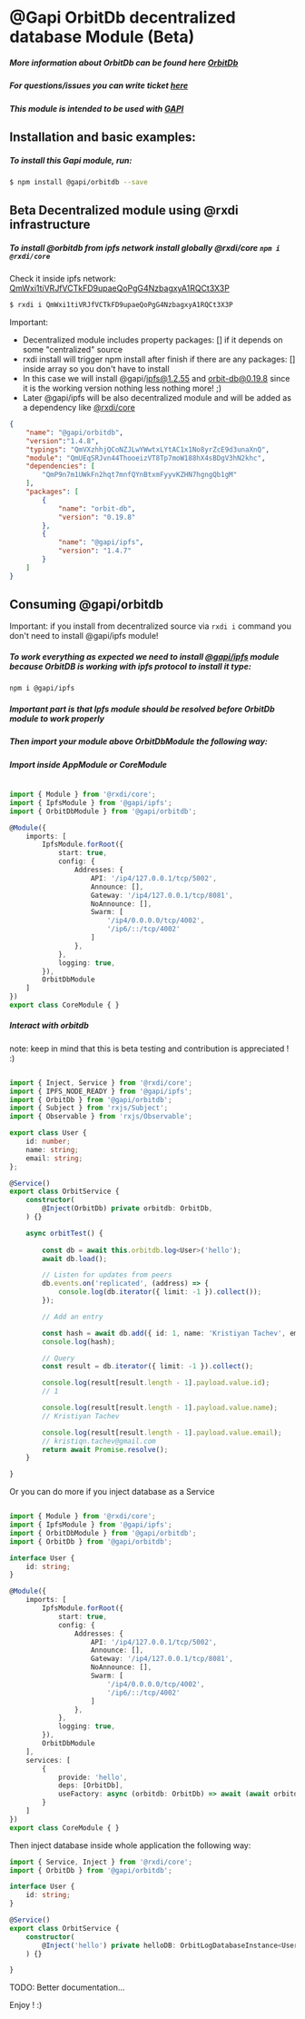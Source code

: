 # @Gapi OrbitDb decentralized database Module (Beta)

##### More information about OrbitDb can be found here [OrbitDb](https://github.com/orbitdb/orbit-db)
##### For questions/issues you can write ticket [here](http://gitlab.youvolio.com/gapi/gapi-orbitdb/issues)
##### This module is intended to be used with [GAPI](https://github.com/Stradivario/gapi)

## Installation and basic examples:
##### To install this Gapi module, run:

```bash
$ npm install @gapi/orbitdb --save
```

## Beta Decentralized module using @rxdi infrastructure

##### To install @orbitdb from ipfs network install globally @rxdi/core `npm i @rxdi/core`
Check it inside ipfs network: [QmWxi1tiVRJfVCTkFD9upaeQoPgG4NzbagxyA1RQCt3X3P](http://ipfs.io/ipfs/QmWxi1tiVRJfVCTkFD9upaeQoPgG4NzbagxyA1RQCt3X3P)

```bash
$ rxdi i QmWxi1tiVRJfVCTkFD9upaeQoPgG4NzbagxyA1RQCt3X3P
```

Important: 
- Decentralized module includes property packages: [] if it depends on some "centralized" source
- rxdi install will trigger npm install after finish if there are any packages: [] inside array so you don't have to install
- In this case we will install @gapi/ipfs@1.2.55 and orbit-db@0.19.8 since it is the working version nothing less nothing more! ;)
- Later @gapi/ipfs will be also decentralized module and will be added as a dependency like [@rxdi/core](http://ipfs.io/ipfs/QmP9n7m1UWkFn2hqt7mnfQYnBtxmFyyvKZHN7hgngQb1gM) 

```json
{
    "name": "@gapi/orbitdb",
    "version":"1.4.8",
    "typings": "QmVXzhhjQCoNZJLwYWwtxLYtAC1x1No8yrZcE9d3unaXnQ",
    "module": "QmUEqSRJvn44ThooeizVT8Tp7moW188hX4sBDgV3hN2khc",
    "dependencies": [
        "QmP9n7m1UWkFn2hqt7mnfQYnBtxmFyyvKZHN7hgngQb1gM"
    ],
    "packages": [
        {
            "name": "orbit-db",
            "version": "0.19.8"
        },
        {
            "name": "@gapi/ipfs",
            "version": "1.4.7"
        }
    ]
}
```

## Consuming @gapi/orbitdb

Important: if you install from decentralized source via `rxdi i` command you don't need to install @gapi/ipfs module!

##### To work everything as expected we need to install [@gapi/ipfs](https://github.com/Stradivario/gapi-ipfs) module because OrbitDB is working with ipfs protocol to install it type:

```bash
npm i @gapi/ipfs
```
##### Important part is that Ipfs module should be resolved before OrbitDb module to work properly

##### Then import your module above OrbitDbModule the following way:

##### Import inside AppModule or CoreModule

```typescript

import { Module } from '@rxdi/core';
import { IpfsModule } from '@gapi/ipfs';
import { OrbitDbModule } from '@gapi/orbitdb';

@Module({
    imports: [
        IpfsModule.forRoot({
            start: true,
            config: {
                Addresses: {
                    API: '/ip4/127.0.0.1/tcp/5002',
                    Announce: [],
                    Gateway: '/ip4/127.0.0.1/tcp/8081',
                    NoAnnounce: [],
                    Swarm: [
                        '/ip4/0.0.0.0/tcp/4002',
                        '/ip6/::/tcp/4002'
                    ]
                },
            },
            logging: true,
        }),
        OrbitDbModule
    ]
})
export class CoreModule { }

```

##### Interact with orbitdb

note: keep in mind that this is beta testing and contribution is appreciated ! :)

```typescript

import { Inject, Service } from '@rxdi/core';
import { IPFS_NODE_READY } from '@gapi/ipfs';
import { OrbitDb } from '@gapi/orbitdb';
import { Subject } from 'rxjs/Subject';
import { Observable } from 'rxjs/Observable';

export class User {
    id: number;
    name: string;
    email: string;
};

@Service()
export class OrbitService {
    constructor(
        @Inject(OrbitDb) private orbitdb: OrbitDb,
    ) {}

    async orbitTest() {
        
        const db = await this.orbitdb.log<User>('hello');
        await db.load();

        // Listen for updates from peers
        db.events.on('replicated', (address) => {
            console.log(db.iterator({ limit: -1 }).collect());
        });

        // Add an entry

        const hash = await db.add({ id: 1, name: 'Kristiyan Tachev', email: 'kristiqn.tachev@gmail.com' });
        console.log(hash);

        // Query
        const result = db.iterator({ limit: -1 }).collect();

        console.log(result[result.length - 1].payload.value.id);
        // 1

        console.log(result[result.length - 1].payload.value.name);
        // Kristiyan Tachev

        console.log(result[result.length - 1].payload.value.email);
        // kristiqn.tachev@gmail.com
        return await Promise.resolve();
    }

}

```


Or you can do more if you inject database as a Service


```typescript

import { Module } from '@rxdi/core';
import { IpfsModule } from '@gapi/ipfs';
import { OrbitDbModule } from '@gapi/orbitdb';
import { OrbitDb } from '@gapi/orbitdb';

interface User {
    id: string;
}

@Module({
    imports: [
        IpfsModule.forRoot({
            start: true,
            config: {
                Addresses: {
                    API: '/ip4/127.0.0.1/tcp/5002',
                    Announce: [],
                    Gateway: '/ip4/127.0.0.1/tcp/8081',
                    NoAnnounce: [],
                    Swarm: [
                        '/ip4/0.0.0.0/tcp/4002',
                        '/ip6/::/tcp/4002'
                    ]
                },
            },
            logging: true,
        }),
        OrbitDbModule
    ],
    services: [
        {
            provide: 'hello',
            deps: [OrbitDb],
            useFactory: async (orbitdb: OrbitDb) => await (await orbitdb.log<User>('hello')).load()
        }
    ]
})
export class CoreModule { }

```

Then inject database inside whole application the following way:

```typescript
import { Service, Inject } from '@rxdi/core';
import { OrbitDb } from '@gapi/orbitdb';

interface User {
    id: string;
}

@Service()
export class OrbitService {
    constructor(
        @Inject('hello') private helloDB: OrbitLogDatabaseInstance<User>,
    ) {}

}
```

TODO: Better documentation...

Enjoy ! :)
